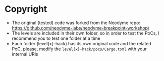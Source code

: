 # Copyright
- The original (tested) code was forked from the Neodyme repo: https://github.com/neodyme-labs/neodyme-breakpoint-workshop/
- The levels are included in their own folder, so in order to test the PoCs, I recommend you to test one folder at a time
- Each folder (level{x}-hack) has its own original code and the related PoC, please, modify the `level{x}-hack/pocs/Cargo.toml` with your internal URIs